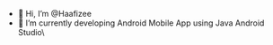 - 👋 Hi, I’m @Haafizee
- 🌱 I’m currently developing Android Mobile App using Java Android Studio\

<!---
Haafizee/Haafizee is a ✨ special ✨ repository because its `README.md` (this file) appears on your GitHub profile.
You can click the Preview link to take a look at your changes.
--->
